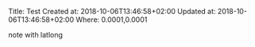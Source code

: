Title: Test
Created at: 2018-10-06T13:46:58+02:00
Updated at: 2018-10-06T13:46:58+02:00
Where: 0.0001,0.0001


note with latlong
